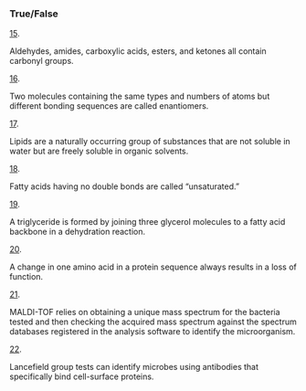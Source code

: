### True/False

[15](https://openstax.org/books/microbiology/pages/chapter-7#fs-id1167663812533-solution). 

Aldehydes, amides, carboxylic acids, esters, and ketones all contain carbonyl groups.

[16](https://openstax.org/books/microbiology/pages/chapter-7#fs-id1167663915491-solution). 

Two molecules containing the same types and numbers of atoms but different bonding sequences are called enantiomers.

[17](https://openstax.org/books/microbiology/pages/chapter-7#fs-id1167662673590-solution). 

Lipids are a naturally occurring group of substances that are not soluble in water but are freely soluble in organic solvents.

[18](https://openstax.org/books/microbiology/pages/chapter-7#fs-id1167662685391-solution). 

Fatty acids having no double bonds are called “unsaturated.”

[19](https://openstax.org/books/microbiology/pages/chapter-7#fs-id1167662684840-solution). 

A triglyceride is formed by joining three glycerol molecules to a fatty acid backbone in a dehydration reaction.

[20](https://openstax.org/books/microbiology/pages/chapter-7#fs-id1167663992061-solution). 

A change in one amino acid in a protein sequence always results in a loss of function.

[21](https://openstax.org/books/microbiology/pages/chapter-7#fs-id1167663988133-solution). 

MALDI-TOF relies on obtaining a unique mass spectrum for the bacteria tested and then checking the acquired mass spectrum against the spectrum databases registered in the analysis software to identify the microorganism.

[22](https://openstax.org/books/microbiology/pages/chapter-7#fs-id1167663911623-solution). 

Lancefield group tests can identify microbes using antibodies that specifically bind cell-surface proteins.